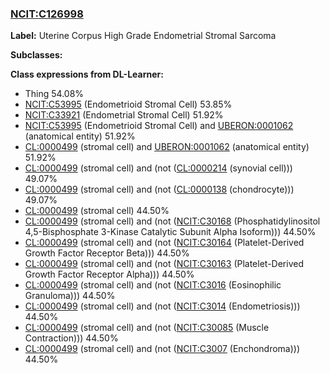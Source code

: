 
### [NCIT:C126998](http://purl.obolibrary.org/obo/NCIT_C126998)
**Label:** Uterine Corpus High Grade Endometrial Stromal Sarcoma

**Subclasses:** 

**Class expressions from DL-Learner:**

- Thing 54.08%
- [NCIT:C53995](http://purl.obolibrary.org/obo/NCIT_C53995) (Endometrioid Stromal Cell) 53.85%
- [NCIT:C33921](http://purl.obolibrary.org/obo/NCIT_C33921) (Endometrial Stromal Cell) 51.92%
- [NCIT:C53995](http://purl.obolibrary.org/obo/NCIT_C53995) (Endometrioid Stromal Cell) and [UBERON:0001062](http://purl.obolibrary.org/obo/UBERON_0001062) (anatomical entity) 51.92%
- [CL:0000499](http://purl.obolibrary.org/obo/CL_0000499) (stromal cell) and [UBERON:0001062](http://purl.obolibrary.org/obo/UBERON_0001062) (anatomical entity) 51.92%
- [CL:0000499](http://purl.obolibrary.org/obo/CL_0000499) (stromal cell) and (not ([CL:0000214](http://purl.obolibrary.org/obo/CL_0000214) (synovial cell))) 49.07%
- [CL:0000499](http://purl.obolibrary.org/obo/CL_0000499) (stromal cell) and (not ([CL:0000138](http://purl.obolibrary.org/obo/CL_0000138) (chondrocyte))) 49.07%
- [CL:0000499](http://purl.obolibrary.org/obo/CL_0000499) (stromal cell) 44.50%
- [CL:0000499](http://purl.obolibrary.org/obo/CL_0000499) (stromal cell) and (not ([NCIT:C30168](http://purl.obolibrary.org/obo/NCIT_C30168) (Phosphatidylinositol 4,5-Bisphosphate 3-Kinase Catalytic Subunit Alpha Isoform))) 44.50%
- [CL:0000499](http://purl.obolibrary.org/obo/CL_0000499) (stromal cell) and (not ([NCIT:C30164](http://purl.obolibrary.org/obo/NCIT_C30164) (Platelet-Derived Growth Factor Receptor Beta))) 44.50%
- [CL:0000499](http://purl.obolibrary.org/obo/CL_0000499) (stromal cell) and (not ([NCIT:C30163](http://purl.obolibrary.org/obo/NCIT_C30163) (Platelet-Derived Growth Factor Receptor Alpha))) 44.50%
- [CL:0000499](http://purl.obolibrary.org/obo/CL_0000499) (stromal cell) and (not ([NCIT:C3016](http://purl.obolibrary.org/obo/NCIT_C3016) (Eosinophilic Granuloma))) 44.50%
- [CL:0000499](http://purl.obolibrary.org/obo/CL_0000499) (stromal cell) and (not ([NCIT:C3014](http://purl.obolibrary.org/obo/NCIT_C3014) (Endometriosis))) 44.50%
- [CL:0000499](http://purl.obolibrary.org/obo/CL_0000499) (stromal cell) and (not ([NCIT:C30085](http://purl.obolibrary.org/obo/NCIT_C30085) (Muscle Contraction))) 44.50%
- [CL:0000499](http://purl.obolibrary.org/obo/CL_0000499) (stromal cell) and (not ([NCIT:C3007](http://purl.obolibrary.org/obo/NCIT_C3007) (Enchondroma))) 44.50%


